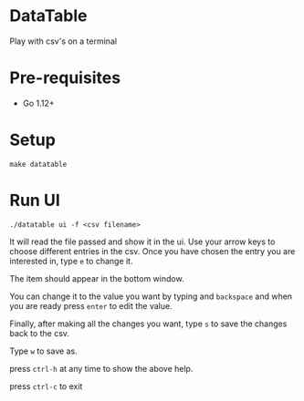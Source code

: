 # DataTable

Play with csv's on a terminal

# Pre-requisites

- Go 1.12+ 

# Setup
    
    make datatable
    
# Run UI

    ./datatable ui -f <csv filename>
    
It will read the file passed and show it in the ui.
Use your arrow keys to choose different entries in the csv.
Once you have chosen the entry you are interested in, type `e` to change it.

The item should appear in the bottom window.

You can change it to the value you want by typing and `backspace` and when you are ready press `enter`
to edit the value.

Finally, after making all the changes you want, type `s` to save the changes back to the csv.

Type `w` to save as.

press `ctrl-h` at any time  to show the above help.

press `ctrl-c` to exit

